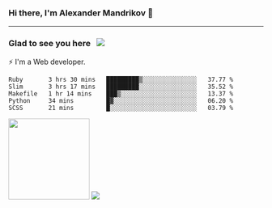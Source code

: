 ### Hi there, I'm Alexander Mandrikov 👋

- - -

### Glad to see you here &nbsp; ![](https://komarev.com/ghpvc/?username=nunsez&color=blue&label=visitors)

⚡ I'm a Web developer.

<!--✨ My GitHub <a href="https://nunsez.github.io/" target="_blank">resume link</a>-->

<!--
**nunsez/nunsez** is a ✨ _special_ ✨ repository because its `README.md` (this file) appears on your GitHub profile.

Here are some ideas to get you started:

- 🔭 I’m currently working on ...
- 🌱 I’m currently learning ...
- 👯 I’m looking to collaborate on ...
- 🤔 I’m looking for help with ...
- 💬 Ask me about ...
- 📫 How to reach me: ...
- 😄 Pronouns: ...
- ⚡ Fun fact: ...
-->


<!--START_SECTION:waka-->
```text
Ruby       3 hrs 30 mins   █████████▒░░░░░░░░░░░░░░░   37.77 % 
Slim       3 hrs 17 mins   █████████░░░░░░░░░░░░░░░░   35.52 % 
Makefile   1 hr 14 mins    ███▒░░░░░░░░░░░░░░░░░░░░░   13.37 % 
Python     34 mins         █▓░░░░░░░░░░░░░░░░░░░░░░░   06.20 % 
SCSS       21 mins         █░░░░░░░░░░░░░░░░░░░░░░░░   03.79 % 
```
<!--END_SECTION:waka-->

<span>
<img height="160em" src="https://github-readme-stats.vercel.app/api?username=nunsez&show_icons=true&count_private=true&hide_border=true&hide=issues" />
<img src="https://github-readme-stats.vercel.app/api/top-langs/?username=nunsez&layout=compact&hide_border=true" />
</span>

<!--
[![willianrod's wakatime stats](https://github-readme-stats.vercel.app/api/wakatime?username=nunsez&hide_border=true)](https://github.com/anuraghazra/github-readme-stats)
-->
